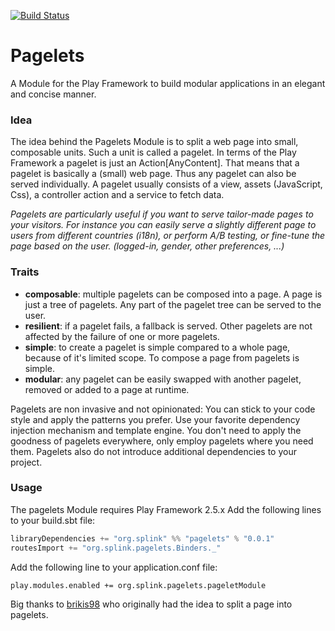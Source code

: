 [![Build Status](https://travis-ci.org/splink/pagelets.svg?branch=master)](https://travis-ci.org/splink/pagelets)

# Pagelets
A Module for the Play Framework to build modular applications in an elegant and concise manner.


### Idea
The idea behind the Pagelets Module is to split a web page into small, composable units. Such a unit is called a pagelet. In terms of the Play Framework a pagelet is just an Action[AnyContent]. That means that a pagelet is basically a (small) web page. Thus any pagelet can also be served individually. A pagelet usually consists of a view, assets (JavaScript, Css), a controller action and a service to fetch data.

*Pagelets are particularly useful if you want to serve tailor-made pages to your visitors. For instance you can easily serve a slightly different page to users from different countries (i18n), or perform A/B testing, or fine-tune the page based on the user. (logged-in, gender, other preferences, ...)*


### Traits
- **composable**: multiple pagelets can be composed into a page. A page is just a tree of pagelets. Any part of the pagelet tree can be served to the user. 
- **resilient**: if a pagelet fails, a fallback is served. Other pagelets are not affected by the failure of one or more pagelets. 
- **simple**: to create a pagelet is simple compared to a whole page, because of it's limited scope. To compose a page from pagelets is simple.
- **modular**: any pagelet can be easily swapped with another pagelet, removed or added to a page at runtime.


Pagelets are non invasive and not opinionated: You can stick to your code style and apply the patterns you prefer. Use your favorite dependency injection mechanism and template engine. You don't need to apply the goodness of pagelets everywhere, only employ pagelets where you need them. Pagelets also do not introduce additional dependencies to your project. 

### Usage
The pagelets Module requires Play Framework 2.5.x
Add the following lines to your build.sbt file:

```scala
libraryDependencies += "org.splink" %% "pagelets" % "0.0.1"
routesImport += "org.splink.pagelets.Binders._"
```

Add the following line to your application.conf file:
```
play.modules.enabled += org.splink.pagelets.pageletModule
```

Big thanks to [brikis98](https://github.com/brikis98) who originally had the idea to split a page into pagelets.